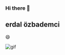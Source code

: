 ### Hi there 👋
## erdal özbademci

:smile:

![gif](https://media0.giphy.com/media/3o7WIIC8bMnvkFO30Q/giphy.gif?cid=ecf05e47er14sjh7ar6borvip73ldshnxuj68d42sjd2190g&rid=giphy.gif&ct=g)
<!--
**eozbademci/eozbademci** is a ✨ _special_ ✨ repository because its `README.md` (this file) appears on your GitHub profile.

Here are some ideas to get you started:

- 🔭 I’m currently working on ...
- 🌱 I’m currently learning ...
- 👯 I’m looking to collaborate on ...
- 🤔 I’m looking for help with ...
- 💬 Ask me about ...
- 📫 How to reach me: ...
- 😄 Pronouns: ...
- ⚡ Fun fact: ...
-->
